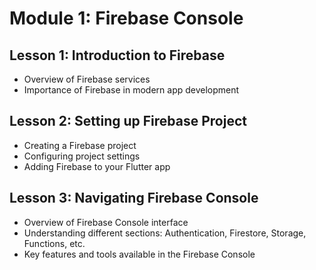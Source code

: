 # Module 1: Firebase Console

## Lesson 1: Introduction to Firebase

- Overview of Firebase services
- Importance of Firebase in modern app development

## Lesson 2: Setting up Firebase Project

- Creating a Firebase project
- Configuring project settings
- Adding Firebase to your Flutter app

## Lesson 3: Navigating Firebase Console

- Overview of Firebase Console interface
- Understanding different sections: Authentication, Firestore, Storage, Functions, etc.
- Key features and tools available in the Firebase Console
